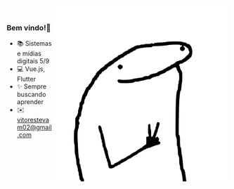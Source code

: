 
<img align="right" src="./image/image.svg" width="400"/>
<br/>

### Bem vindo!👻

- 📚 Sistemas e mídias digitais 5/9
- 💻 Vue.js, Flutter
- ✨ Sempre buscando aprender 
- ✉️ vitorestevam02@gmail.com


